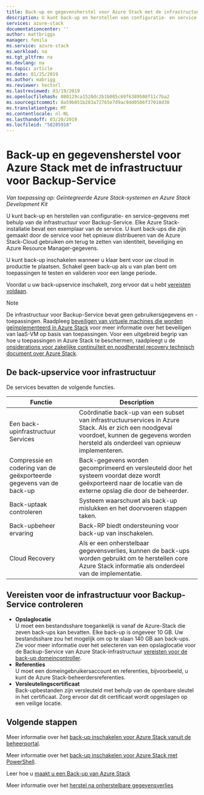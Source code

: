 ```yaml
---
title: Back-up en gegevensherstel voor Azure Stack met de infrastructuur voor Backup-Service | Microsoft Docs
description: U kunt back-up en herstellen van configuratie- en service-gegevens met behulp van de infrastructuur voor Backup-Service.
services: azure-stack
documentationcenter: ''
author: mattbriggs
manager: femila
ms.service: azure-stack
ms.workload: na
ms.tgt_pltfrm: na
ms.devlang: na
ms.topic: article
ms.date: 01/25/2019
ms.author: mabrigg
ms.reviewer: hectorl
ms.lastreviewed: 03/19/2019
ms.openlocfilehash: 080129ca1520dc2b1b085c69f6389508f11c7ba2
ms.sourcegitcommit: 8a59b051b283a72765e7d9ac9dd0586f37018d30
ms.translationtype: MT
ms.contentlocale: nl-NL
ms.lasthandoff: 03/20/2019
ms.locfileid: "58285918"
---
```

# <a name="backup-and-data-recovery-for-azure-stack-with-the-infrastructure-backup-service"></a>Back-up en gegevensherstel voor Azure Stack met de infrastructuur voor Backup-Service

*Van toepassing op: Geïntegreerde Azure Stack-systemen en Azure Stack Development Kit*

U kunt back-up en herstellen van configuratie- en service-gegevens met behulp van de infrastructuur voor Backup-Service. Elke Azure Stack-installatie bevat een exemplaar van de service. U kunt back-ups die zijn gemaakt door de service voor het opnieuw distribueren van de Azure Stack-Cloud gebruiken om terug te zetten van identiteit, beveiliging en Azure Resource Manager-gegevens. 

U kunt back-up inschakelen wanneer u klaar bent voor uw cloud in productie te plaatsen. Schakel geen back-up als u van plan bent om toepassingen te testen en valideren voor een lange periode.

Voordat u uw back-upservice inschakelt, zorg ervoor dat u hebt [vereisten voldaan](#verify-requirements-for-the-infrastructure-backup-service).

> [!Note]  
> De infrastructuur voor Backup-Service bevat geen gebruikersgegevens en -toepassingen. Raadpleeg [beveiligen van virtuele machines die worden geïmplementeerd in Azure Stack](user/azure-stack-manage-vm-protect.md) voor meer informatie over het beveiligen van IaaS-VM op basis van toepassingen. Voor een uitgebreid begrip van hoe u toepassingen in Azure Stack te beschermen, raadpleegt u de [onsiderations voor zakelijke continuïteit en noodherstel recovery technisch document over Azure Stack](http://aka.ms/azurestackbcdrconsiderationswp).

## <a name="the-infrastructure-backup-service"></a>De back-upservice voor infrastructuur

De services bevatten de volgende functies.

| Functie                                            | Description                                                                                                                                                |
|----------------------------------------------------|------------------------------------------------------------------------------------------------------------------------------------------------------------|
| Een back-upinfrastructuur Services                     | Coördinatie back-up van een subset van infrastructuurservices in Azure Stack. Als er zich een noodgeval voordoet, kunnen de gegevens worden hersteld als onderdeel van opnieuw implementeren. |
| Compressie en codering van de geëxporteerde gegevens van de back-up | Back-gegevens worden gecomprimeerd en versleuteld door het systeem voordat deze wordt geëxporteerd naar de locatie van de externe opslag die door de beheerder.                |
| Back-uptaak controleren                              | Systeem waarschuwt als back-up mislukken en het doorvoeren stappen taken.                                                                                                |
| Back-upbeheer ervaring                       | Back-RP biedt ondersteuning voor back-up van inschakelen.                                                                                                                         |
| Cloud Recovery                                     | Als er een onherstelbaar gegevensverlies, kunnen de back-ups worden gebruikt om te herstellen core Azure Stack informatie als onderdeel van de implementatie.                                 |

## <a name="verify-requirements-for-the-infrastructure-backup-service"></a>Vereisten voor de infrastructuur voor Backup-Service controleren

- **Opslaglocatie**  
  U moet een bestandsshare toegankelijk is vanaf de Azure-Stack die zeven back-ups kan bevatten. Elke back-up is ongeveer 10 GB. Uw bestandsshare zou het mogelijk om op te slaan 140 GB aan back-ups. Zie voor meer informatie over het selecteren van een opslaglocatie voor de Backup-Service van Azure Stack-infrastructuur [vereisten voor de back-up domeincontroller](azure-stack-backup-reference.md#backup-controller-requirements).
- **Referenties**  
  U moet een domeingebruikersaccount en referenties, bijvoorbeeld, u kunt de Azure Stack-beheerdersreferenties.
- **Versleutelingscertificaat**  
  Back-upbestanden zijn versleuteld met behulp van de openbare sleutel in het certificaat. Zorg ervoor dat dit certificaat wordt opgeslagen op een veilige locatie. 


## <a name="next-steps"></a>Volgende stappen

Meer informatie over het [back-up inschakelen voor Azure Stack vanuit de beheerportal](azure-stack-backup-enable-backup-console.md).

Meer informatie over het [back-up inschakelen voor Azure Stack met PowerShell](azure-stack-backup-enable-backup-powershell.md).

Leer hoe u [maakt u een Back-up van Azure Stack](azure-stack-backup-back-up-azure-stack.md )

Meer informatie over het [herstel na onherstelbare gegevensverlies](azure-stack-backup-recover-data.md)
